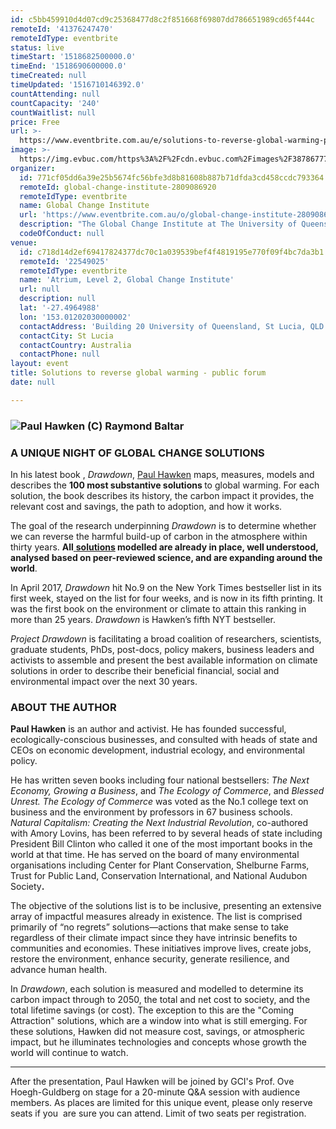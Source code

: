 ```yaml
---
id: c5bb459910d4d07cd9c25368477d8c2f851668f69807dd786651989cd65f444c
remoteId: '41376247470'
remoteIdType: eventbrite
status: live
timeStart: '1518682500000.0'
timeEnd: '1518690600000.0'
timeCreated: null
timeUpdated: '1516710146392.0'
countAttending: null
countCapacity: '240'
countWaitlist: null
price: Free
url: >-
  https://www.eventbrite.com.au/e/solutions-to-reverse-global-warming-public-forum-tickets-41376247470?aff=ebapi
image: >-
  https://img.evbuc.com/https%3A%2F%2Fcdn.evbuc.com%2Fimages%2F38786777%2F92902099135%2F1%2Foriginal.jpg?s=d95aeb3abb09780367b24b1761c24232
organizer:
  id: 771cf05dd6a39e25b5674fc56bfe3d8b81608b887b71dfda3cd458ccdc793364
  remoteId: global-change-institute-2809086920
  remoteIdType: eventbrite
  name: Global Change Institute
  url: 'https://www.eventbrite.com.au/o/global-change-institute-2809086920'
  description: "The Global Change Institute at The University of Queensland, Australia, is a unique source of game-changing research, ideas and advice for addressing the challenges of global change.\\r\\nThe Global Change Institute advances discovery, creates solutions and advocates change to policies that respond to challenges presented by climate change, technological innovation and population change.\\r\\n\t\t\t\t\t\t\\r\\n"
  codeOfConduct: null
venue:
  id: c718d14d2ef69417824377dc70c1a039539bef4f4819195e770f09f4bc7da3b1
  remoteId: '22549025'
  remoteIdType: eventbrite
  name: 'Atrium, Level 2, Global Change Institute'
  url: null
  description: null
  lat: '-27.4964988'
  lon: '153.01202030000002'
  contactAddress: 'Building 20 University of Queensland, St Lucia, QLD 4072'
  contactCity: St Lucia
  contactCountry: Australia
  contactPhone: null
layout: event
title: Solutions to reverse global warming - public forum
date: null

---
```

<DIV CLASS="field field-name-body field-type-text-with-summary field-label-hidden">
<DIV CLASS="field-items">
<DIV CLASS="field-item even">
<H3><IMG ALT="Paul Hawken (C) Raymond Baltar" SRC="https://cdn.evbuc.com/eventlogos/92256305/paulhawkenphoto28c29raymondbaltar.jpg"></H3>
<H3>A UNIQUE NIGHT OF GLOBAL CHANGE SOLUTIONS</H3>
<P>In his latest book ,<EM> Drawdown</EM>, <A HREF="http://www.paulhawken.com/" TARGET="_blank" REL="noreferrer noopener nofollow noopener noreferrer nofollow">Paul Hawken</A> maps, measures, models and describes the <STRONG>100 most substantive solutions </STRONG>to global warming. For each solution, the book describes its history, the carbon impact it provides, the relevant cost and savings, the path to adoption, and how it works.</P>
<P>The goal of the research underpinning <EM>Drawdown</EM> is to determine whether we can reverse the harmful build-up of carbon in the atmosphere within thirty years. <STRONG>All</STRONG><A HREF="http://www.drawdown.org/solutions" TARGET="_blank" REL="noreferrer noopener nofollow noopener noreferrer nofollow"> <STRONG>solutions</STRONG></A><STRONG> modelled are already in place, well understood, analysed based on peer-reviewed science, and are expanding around the world</STRONG>.</P>
<P>In April 2017, <EM>Drawdown</EM> hit No.9 on the New York Times bestseller list in its first week, stayed on the list for four weeks, and is now in its fifth printing. It was the first book on the environment or climate to attain this ranking in more than 25 years. <EM>Drawdown</EM> is Hawken’s fifth NYT bestseller.</P>
<P><EM>Project Drawdown</EM> is facilitating a broad coalition of researchers, scientists, graduate students, PhDs, post-docs, policy makers, business leaders and activists to assemble and present the best available information on climate solutions in order to describe their beneficial financial, social and environmental impact over the next 30 years.</P>
<H3>ABOUT THE AUTHOR</H3>
<P><STRONG>Paul Hawken</STRONG> is an author and activist. He has founded successful, ecologically-conscious businesses, and consulted with heads of state and CEOs on economic development, industrial ecology, and environmental policy.</P>
<P>He has written seven books including four national bestsellers: <EM>The Next Economy, Growing a Business</EM>, and <EM>The Ecology of Commerce</EM>, and <EM>Blessed Unrest. The Ecology of Commerce</EM> was voted as the No.1 college text on business and the environment by professors in 67 business schools. <EM>Natural Capitalism: Creating the Next Industrial Revolution</EM>, co-authored with Amory Lovins, has been referred to by several heads of state including President Bill Clinton who called it one of the most important books in the world at that time. He has served on the board of many environmental organisations including Center for Plant Conservation, Shelburne Farms, Trust for Public Land, Conservation International, and National Audubon Society<STRONG>.</STRONG></P>
<P>The objective of the solutions list is to be inclusive, presenting an extensive array of impactful measures already in existence. The list is comprised primarily of “no regrets” solutions—actions that make sense to take regardless of their climate impact since they have intrinsic benefits to communities and economies. These initiatives improve lives, create jobs, restore the environment, enhance security, generate resilience, and advance human health.</P>
<P>In <EM>Drawdown</EM>, each solution is measured and modelled to determine its carbon impact through to 2050, the total and net cost to society, and the total lifetime savings (or cost). The exception to this are the "Coming Attraction" solutions, which are a window into what is still emerging. For these solutions, Hawken did not measure cost, savings, or atmospheric impact, but he illuminates technologies and concepts whose growth the world will continue to watch.</P>
<HR>
<P>After the presentation, Paul Hawken will be joined by GCI's Prof. Ove Hoegh-Guldberg on stage for a 20-minute Q&A session with audience members. As places are limited for this unique event, please only reserve seats if you  are sure you can attend. Limit of two seats per registration.<BR></P>
</DIV>
</DIV>
</DIV>

